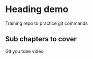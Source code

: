 # Heading demo

Training repo to practice git commands

## Sub chapters to cover

Git you tube video
